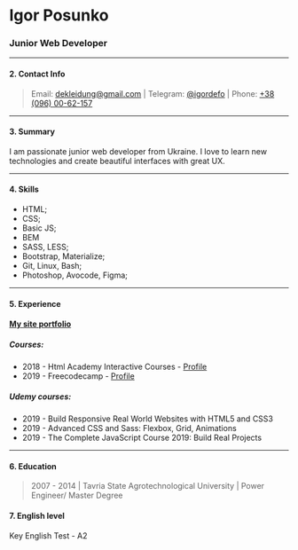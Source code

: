 # Igor Posunko

### Junior Web Developer

---

#### 2. Contact Info

> Email: [dekleidung@gmail.com](mailto:dekleidung@gmail.com) | Telegram: [@igordefo](https://t.me/igordefo) | Phone: [+38 (096) 00-62-157](tel:+380960062157)

---

#### 3. Summary

I am passionate junior web developer from Ukraine. I love to learn new technologies and create beautiful interfaces with great UX.

---

#### 4. Skills

- HTML;
- CSS;
- Basic JS;
- BEM
- SASS, LESS;
- Bootstrap, Materialize;
- Git, Linux, Bash;
- Photoshop, Avocode, Figma;

---

#### 5. Experience

#### [My site portfolio](https://igorposunko.netlify.com/)

##### Courses:

- 2018 - Html Academy Interactive Courses - [Profile](https://htmlacademy.ru/profile/id128912)
- 2019 - Freecodecamp - [Profile](https://www.freecodecamp.org/idefo)

##### Udemy courses:

- 2019 - Build Responsive Real World Websites with HTML5 and CSS3
- 2019 - Advanced CSS and Sass: Flexbox, Grid, Animations
- 2019 - The Complete JavaScript Course 2019: Build Real Projects

---

#### 6. Education

> 2007 - 2014 | Tavria State Agrotechnological University | Power Engineer/ Master Degree

#### 7. English level

Key English Test - A2
